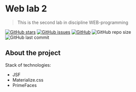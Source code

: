 # Web lab 2

> This is the second lab in discipline WEB-programming

[![GitHub stars][stars-shield]][stars-url]
[![GitHub issues][issues-shield]][issues-url]
[![GitHub][license-shield]][license-url]
![GitHub repo size](https://img.shields.io/github/repo-size/burevestnik-png/web-lab3)
![GitHub last commit](https://img.shields.io/github/last-commit/burevestnik-png/web-lab3)

## About the project
Stack of technologies:
- JSF
- Materialize.css
- PrimeFaces

[stars-shield]: https://img.shields.io/github/stars/burevestnik-png/web-lab3?style=social
[stars-url]: https://github.com/burevestnik-png/web-lab3/stargazers
[issues-shield]: https://img.shields.io/github/issues/burevestnik-png/web-lab3
[issues-url]: https://github.com/burevestnik-png/web-lab3/issues
[license-shield]: https://img.shields.io/github/license/burevestnik-png/web-lab3
[license-url]: https://github.com/burevestnik-png/web-lab3/blob/master/LICENSE
